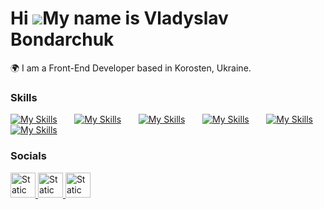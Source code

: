 Hi ![](https://user-images.githubusercontent.com/18350557/176309783-0785949b-9127-417c-8b55-ab5a4333674e.gif)My name is Vladyslav Bondarchuk
========================================================================================================================================

🌍  I am a Front-End Developer based in Korosten, Ukraine.
<br/>

### Skills

[![My Skills](https://skillicons.dev/icons?i=html,css)](https://skillicons.dev) &nbsp;&nbsp;&nbsp;&nbsp;&nbsp; [![My Skills](https://skillicons.dev/icons?i=js,ts)](https://skillicons.dev) &nbsp;&nbsp;&nbsp;&nbsp;&nbsp; [![My Skills](https://skillicons.dev/icons?i=react,redux)](https://skillicons.dev) &nbsp;&nbsp;&nbsp;&nbsp;&nbsp; [![My Skills](https://skillicons.dev/icons?i=scss,tailwind)](https://skillicons.dev) &nbsp;&nbsp;&nbsp;&nbsp;&nbsp; [![My Skills](https://skillicons.dev/icons?i=figma,photoshop)](https://skillicons.dev)&nbsp;&nbsp;&nbsp;&nbsp;&nbsp; [![My Skills](https://skillicons.dev/icons?i=webpack,vite,vscode)](https://skillicons.dev)
<br/>

### Socials

<div id="badges">
    <a href="https://www.linkedin.com/in/altperson">
    <img style="height:40px;" alt="Static Badge" src="https://img.shields.io/badge/LinkedIn-blue?style=for-the-bage&logo=linkedin&logoColor=white">
    </a>
    <a href="https://t.me/alt_person">
    <img style="height:40px;" alt="Static Badge" src="https://img.shields.io/badge/Telegram-blue?style=for-the-bage&logo=telegram&logoColor=white">
    </a>
    <a href="https://drive.google.com/file/d/10VzBDIRVU49tI5Dytgm-vZGoTOUgrSPu/view?usp=sharing">
    <img style="height:40px;" alt="Static Badge" src="https://img.shields.io/badge/CV-blue?style=for-the-bage&logoColor=white">
    </a>
</div>
